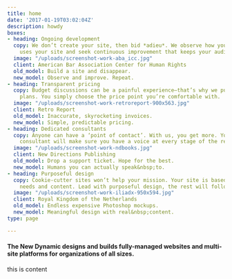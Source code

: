 ```yaml
---
title: home
date: '2017-01-19T03:02:04Z'
description: howdy
boxes:
- heading: Ongoing development
  copy: We don’t create your site, then bid *adieu*. We observe how your audience
    uses your site and seek continuous improvement that keeps your audience returning.
  image: "/uploads/screenshot-work-aba_icc.jpg"
  client: American Bar Association Center for Human Rights
  old_model: Build a site and disappear.
  new_model: Observe and improve. Repeat.
- heading: Transparent pricing
  copy: Budget discussions can be a painful experience—that’s why we publish our price
    plans. You simply choose the price point you’re comfortable with.
  image: "/uploads/screenshot-work-retroreport-900x563.jpg"
  client: Retro Report
  old_model: Inaccurate, skyrocketing invoices.
  new_model: Simple, predictable pricing.
- heading: Dedicated consultants
  copy: Anyone can have a ‘point of contact’. With us, you get more. Your dedicated
    consultant will make sure you have a voice at every stage of the relationship.
  image: "/uploads/screenshot-work-ndbooks.jpg"
  client: New Directions Publishing
  old_model: Drop a support ticket. Hope for the best.
  new_model: Humans you can actually speak&nbsp;to.
- heading: Purposeful design
  copy: Cookie-cutter sites won’t help your mission. Your site is based on your specific
    needs and content. Lead with purposeful design, the rest will follow.
  image: "/uploads/screenshot-work-iliadx-950x594.jpg"
  client: Royal Kingdom of the Netherlands
  old_model: Endless expensive Photoshop mockups.
  new_model: Meaningful design with real&nbsp;content.
type: page

---
```

#### The New Dynamic designs and builds fully-managed websites and multi-site platforms for organizations of all sizes.

this is content